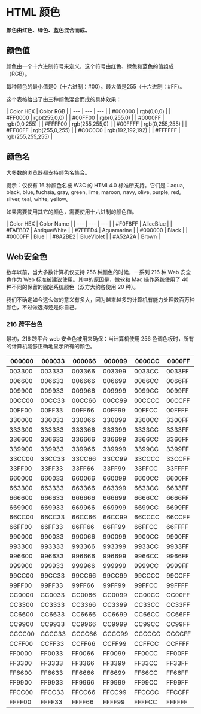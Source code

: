
# HTML 颜色




**颜色由红色、绿色、蓝色混合而成。**

## 颜色值

颜色由一个十六进制符号来定义，这个符号由红色、绿色和蓝色的值组成（RGB）。

每种颜色的最小值是0（十六进制：#00）。最大值是255（十六进制：#FF）。

这个表格给出了由三种颜色混合而成的具体效果：

| Color HEX | Color RGB |
| --- | --- | --- |
| #000000 | rgb(0,0,0) |
| #FF0000 | rgb(255,0,0) |
| #00FF00 | rgb(0,255,0) |
| #0000FF | rgb(0,0,255) |
| #FFFF00 | rgb(255,255,0) |
| #00FFFF | rgb(0,255,255) |
| #FF00FF | rgb(255,0,255) |
| #C0C0C0 | rgb(192,192,192) |
| #FFFFFF | rgb(255,255,255) |

## 颜色名

大多数的浏览器都支持颜色名集合。

提示：仅仅有 16 种颜色名被 W3C 的 HTML4.0 标准所支持。它们是：aqua, black, blue, fuchsia, gray, green, lime, maroon, navy, olive, purple, red, silver, teal, white, yellow。

如果需要使用其它的颜色，需要使用十六进制的颜色值。

| Color HEX | Color Name |
| --- | --- | --- |
| #F0F8FF | AliceBlue |
| #FAEBD7 | AntiqueWhite |
| #7FFFD4 | Aquamarine |
| #000000 | Black |
| #0000FF | Blue |
| #8A2BE2 | BlueViolet |
| #A52A2A | Brown |

## Web安全色

数年以前，当大多数计算机仅支持 256 种颜色的时候，一系列 216 种 Web 安全色作为 Web 标准被建议使用。其中的原因是，微软和 Mac 操作系统使用了 40 种不同的保留的固定系统颜色（双方大约各使用 20 种）。

我们不确定如今这么做的意义有多大，因为越来越多的计算机有能力处理数百万种颜色，不过做选择还是你自己。

### 216 跨平台色

最初，216 跨平台 web 安全色被用来确保：当计算机使用 256 色调色板时，所有的计算机能够正确地显示所有的颜色。

| 000000 | 000033 | 000066 | 000099 | 0000CC | 0000FF |
| --- | --- | --- | --- | --- | --- |
| 003300 | 003333 | 003366 | 003399 | 0033CC | 0033FF |
| 006600 | 006633 | 006666 | 006699 | 0066CC | 0066FF |
| 009900 | 009933 | 009966 | 009999 | 0099CC | 0099FF |
| 00CC00 | 00CC33 | 00CC66 | 00CC99 | 00CCCC | 00CCFF |
| 00FF00 | 00FF33 | 00FF66 | 00FF99 | 00FFCC | 00FFFF |
| 330000 | 330033 | 330066 | 330099 | 3300CC | 3300FF |
| 333300 | 333333 | 333366 | 333399 | 3333CC | 3333FF |
| 336600 | 336633 | 336666 | 336699 | 3366CC | 3366FF |
| 339900 | 339933 | 339966 | 339999 | 3399CC | 3399FF |
| 33CC00 | 33CC33 | 33CC66 | 33CC99 | 33CCCC | 33CCFF |
| 33FF00 | 33FF33 | 33FF66 | 33FF99 | 33FFCC | 33FFFF |
| 660000 | 660033 | 660066 | 660099 | 6600CC | 6600FF |
| 663300 | 663333 | 663366 | 663399 | 6633CC | 6633FF |
| 666600 | 666633 | 666666 | 666699 | 6666CC | 6666FF |
| 669900 | 669933 | 669966 | 669999 | 6699CC | 6699FF |
| 66CC00 | 66CC33 | 66CC66 | 66CC99 | 66CCCC | 66CCFF |
| 66FF00 | 66FF33 | 66FF66 | 66FF99 | 66FFCC | 66FFFF |
| 990000 | 990033 | 990066 | 990099 | 9900CC | 9900FF |
| 993300 | 993333 | 993366 | 993399 | 9933CC | 9933FF |
| 996600 | 996633 | 996666 | 996699 | 9966CC | 9966FF |
| 999900 | 999933 | 999966 | 999999 | 9999CC | 9999FF |
| 99CC00 | 99CC33 | 99CC66 | 99CC99 | 99CCCC | 99CCFF |
| 99FF00 | 99FF33 | 99FF66 | 99FF99 | 99FFCC | 99FFFF |
| CC0000 | CC0033 | CC0066 | CC0099 | CC00CC | CC00FF |
| CC3300 | CC3333 | CC3366 | CC3399 | CC33CC | CC33FF |
| CC6600 | CC6633 | CC6666 | CC6699 | CC66CC | CC66FF |
| CC9900 | CC9933 | CC9966 | CC9999 | CC99CC | CC99FF |
| CCCC00 | CCCC33 | CCCC66 | CCCC99 | CCCCCC | CCCCFF |
| CCFF00 | CCFF33 | CCFF66 | CCFF99 | CCFFCC | CCFFFF |
| FF0000 | FF0033 | FF0066 | FF0099 | FF00CC | FF00FF |
| FF3300 | FF3333 | FF3366 | FF3399 | FF33CC | FF33FF |
| FF6600 | FF6633 | FF6666 | FF6699 | FF66CC | FF66FF |
| FF9900 | FF9933 | FF9966 | FF9999 | FF99CC | FF99FF |
| FFCC00 | FFCC33 | FFCC66 | FFCC99 | FFCCCC | FFCCFF |
| FFFF00 | FFFF33 | FFFF66 | FFFF99 | FFFFCC | FFFFFF |





